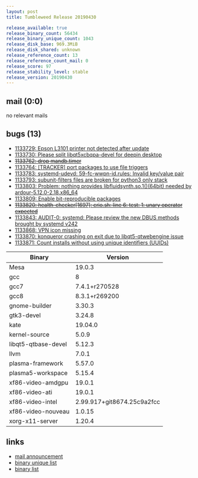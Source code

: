 ```yaml
---
layout: post
title: Tumbleweed Release 20190430

release_available: true
release_binary_count: 56434
release_binary_unique_count: 1043
release_disk_base: 969.3MiB
release_disk_shared: unknown
release_reference_count: 13
release_reference_count_mail: 0
release_score: 97
release_stability_level: stable
release_version: 20190430
---
```


## mail (0:0)

no relevant mails

## bugs (13)

<!--more-->

- [1133729: Epson L3101 printer not detected after update](https://bugzilla.opensuse.org/show_bug.cgi?id=1133729)
- [1133730: Please split libqt5xcbqpa-devel for deepin desktop](https://bugzilla.opensuse.org/show_bug.cgi?id=1133730)
- ~~[1133762: drop mandb.timer](https://bugzilla.opensuse.org/show_bug.cgi?id=1133762)~~
- [1133764: \[TRACKER\] port packages to use file triggers](https://bugzilla.opensuse.org/show_bug.cgi?id=1133764)
- [1133783: systemd-udevd: 59-fc-wwpn-id.rules: Invalid key/value pair](https://bugzilla.opensuse.org/show_bug.cgi?id=1133783)
- [1133793: subunit-filters files are broken for python3 only stack](https://bugzilla.opensuse.org/show_bug.cgi?id=1133793)
- [1133803: Problem: nothing provides libfluidsynth.so.1()(64bit) needed by ardour-5.12.0-2.18.x86_64](https://bugzilla.opensuse.org/show_bug.cgi?id=1133803)
- [1133809: Enable bit-reproducible packages](https://bugzilla.opensuse.org/show_bug.cgi?id=1133809)
- ~~[1133820: health-checker\[1697\]: crio.sh: line 6: test: 1: unary operator expected](https://bugzilla.opensuse.org/show_bug.cgi?id=1133820)~~
- [1133843: AUDIT-0: systemd: Please review the new DBUS methods brought by systemd v242](https://bugzilla.opensuse.org/show_bug.cgi?id=1133843)
- [1133868: VPN icon missing](https://bugzilla.opensuse.org/show_bug.cgi?id=1133868)
- [1133870: konqueror crashing on exit due to libqt5-qtwebengine issue](https://bugzilla.opensuse.org/show_bug.cgi?id=1133870)
- [1133871: Count installs without using unique identifiers (UUIDs)](https://bugzilla.opensuse.org/show_bug.cgi?id=1133871)

Binary | Version
--- | ---
Mesa | 19.0.3
gcc | 8
gcc7 | 7.4.1+r270528
gcc8 | 8.3.1+r269200
gnome-builder | 3.30.3
gtk3-devel | 3.24.8
kate | 19.04.0
kernel-source | 5.0.9
libqt5-qtbase-devel | 5.12.3
llvm | 7.0.1
plasma-framework | 5.57.0
plasma5-workspace | 5.15.4
xf86-video-amdgpu | 19.0.1
xf86-video-ati | 19.0.1
xf86-video-intel | 2.99.917+git8674.25c9a2fcc
xf86-video-nouveau | 1.0.15
xorg-x11-server | 1.20.4

## links

- [mail announcement](https://lists.opensuse.org/opensuse-factory/2019-05/msg00025.html)
- [binary unique list](http://download.opensuse.org/history/20190430/rpm.unique.list)
- [binary list](http://download.opensuse.org/history/20190430/rpm.list)
